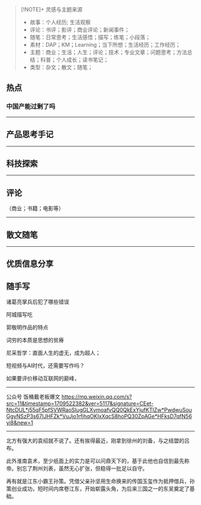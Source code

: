 
> [!NOTE]+ 灵感与主题来源
> - 故事：个人经历; 生活观察
> - 评论：书评；影评；商业评论；新闻事件；
> - 随笔：日常思考；生活感悟；描写；练笔；小段落；
> - 素材：DAP；KM；Learning；当下所想；生活经历；工作经历；
> - 主题：商业；生活；人生；评论；技术；专业文章；问题思考；方法总结；科普；个人成长；读书笔记；
> - 类型：杂文；散文；随笔；

## 热点

### 中国产能过剩了吗




---

## 产品思考手记



---

## 科技探索




---

## 评论
（商业；书籍；电影等）



---

## 散文随笔




---

## 优质信息分享



## 随手写

诸葛亮掌兵后犯了哪些错误


阿城描写吃


郭敬明作品的特点


词穷的本质是思想的贫瘠


尼采哲学：直面人生的虚无，成为超人；


短视频与AI时代，还需要写作吗？

如果要评价移动互联网的巅峰，





---

公众号
饭桶戴老板爆文
https://mp.weixin.qq.com/s?src=11&timestamp=1709522382&ver=5117&signature=CEet-NtcDUL*j55qF5pfSVWRaoSIugGLXvmoafvQQ0QkExYjufKTIZw*PwdwuSouGgyNSzP3s67IJHFZk*VuJjo1rfjhqOKIxXqcS8hoPQ30ZpAGe*HFksD7qfN56yi8&new=1



---
北方有强大的袁绍就不说了。还有挨得最近，刚拿到徐州的刘备，与之结盟的吕布。

此外淮南袁术，至少纸面上的实力是可以问鼎天下的，基于此他也自信到最先称帝。别忘了荆州刘表，虽然无心扩张，但稳得一批足以自守。

再有就是江东小霸王孙策。凭借父亲孙坚用生命换来的传国玉玺作为抵押借兵，孙策创业成功，短时间内席卷江东，开始崭露头角，为后来三国之一的东吴奠定了基础。